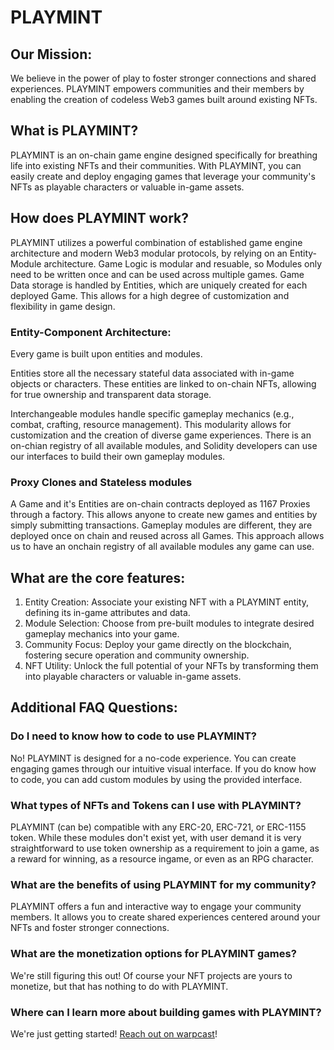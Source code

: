 # PLAYMINT

## Our Mission:

We believe in the power of play to foster stronger connections and shared experiences.  PLAYMINT empowers communities and their members by enabling the creation of codeless Web3 games built around existing NFTs. 

## What is PLAYMINT?

PLAYMINT is an on-chain game engine designed specifically for breathing life into existing NFTs and their communities. With PLAYMINT, you can easily create and deploy engaging games that leverage your community's NFTs as playable characters or valuable in-game assets.

## How does PLAYMINT work?

PLAYMINT utilizes a powerful combination of established game engine architecture and modern Web3 modular protocols, by relying on an Entity-Module architecture.  Game Logic is modular and resuable, so Modules only need to be written once and can be used across multiple games. Game Data storage is handled by Entities, which are uniquely created for each deployed Game.  This allows for a high degree of customization and flexibility in game design.

### Entity-Component Architecture:

Every game is built upon entities and modules.  

Entities store all the necessary stateful data associated with in-game objects or characters.  These entities are linked to on-chain NFTs, allowing for true ownership and transparent data storage.

Interchangeable modules handle specific gameplay mechanics (e.g., combat, crafting, resource management).  This modularity allows for customization and the creation of diverse game experiences.  There is an on-chian registry of all available modules, and Solidity developers can use our interfaces to build their own gameplay modules. 

### Proxy Clones and Stateless modules

A Game and it's Entities are on-chain contracts deployed as 1167 Proxies through a factory.  This allows anyone to create new games and entities by simply submitting transactions.  Gameplay modules are different, they are deployed once on chain and reused across all Games.  This approach allows us to have an onchain registry of all available modules any game can use.  

## What are the core features:

1. Entity Creation: Associate your existing NFT with a PLAYMINT entity, defining its in-game attributes and data.
2. Module Selection: Choose from pre-built modules to integrate desired gameplay mechanics into your game.
3. Community Focus: Deploy your game directly on the blockchain, fostering secure operation and community ownership.
4. NFT Utility: Unlock the full potential of your NFTs by transforming them into playable characters or valuable in-game assets.

## Additional FAQ Questions:

### Do I need to know how to code to use PLAYMINT?

No! PLAYMINT is designed for a no-code experience. You can create engaging games through our intuitive visual interface.  If you do know how to code, you can add custom modules by using the provided interface.  

### What types of NFTs and Tokens can I use with PLAYMINT?

PLAYMINT (can be) compatible with any ERC-20, ERC-721, or ERC-1155 token.  While these modules don't exist yet, with user demand it is very straightforward to use token ownership as a requirement to join a game, as a reward for winning, as a resource ingame, or even as an RPG character.  

### What are the benefits of using PLAYMINT for my community?

PLAYMINT offers a fun and interactive way to engage your community members. It allows you to create shared experiences centered around your NFTs and foster stronger connections.

### What are the monetization options for PLAYMINT games?

We're still figuring this out! Of course your NFT projects are yours to monetize, but that has nothing to do with PLAYMINT.

### Where can I learn more about building games with PLAYMINT?

We're just getting started! [Reach out on warpcast](https://warpcast.com/playmint)!
